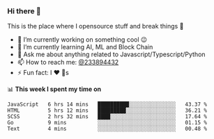 ### Hi there 👋

<!--
**a233894432/a233894432** is a ✨ _special_ ✨ repository because its `README.md` (this file) appears on your GitHub profile.

Here are some ideas to get you started:

- 🔭 I’m currently working on ...
- 🌱 I’m currently learning ...
- 👯 I’m looking to collaborate on ...
- 🤔 I’m looking for help with ...
- 💬 Ask me about ...
- 📫 How to reach me: ...
- 😄 Pronouns: ...
- ⚡ Fun fact: ...
-->
 
 
This is the place where I opensource stuff and break things :rofl:

- 🔭 I’m currently working on something cool :wink:
- 🌱 I’m currently learning AI, ML and Block Chain
- 💬 Ask me about anything related to Javascript/Typescript/Python
- 📫 How to reach me: [@233894432](https://twitter.com/233894432)
- ⚡ Fun fact: I :heart: :dog:s

📊 **This week I spent my time on**
<!--START_SECTION:waka-->
```text
JavaScript   6 hrs 14 mins   ██████████░░░░░░░░░░░░░░░   43.37 % 
HTML         5 hrs 12 mins   █████████░░░░░░░░░░░░░░░░   36.21 % 
SCSS         2 hrs 32 mins   ████░░░░░░░░░░░░░░░░░░░░░   17.64 % 
Go           9 mins          ░░░░░░░░░░░░░░░░░░░░░░░░░   01.15 % 
Text         4 mins          ░░░░░░░░░░░░░░░░░░░░░░░░░   00.48 %
```
<!--END_SECTION:waka-->
